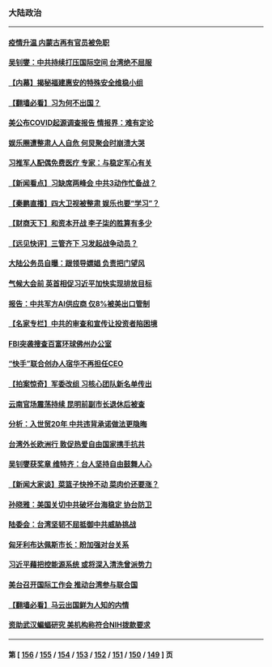 ### 大陆政治
---
#### [疫情升温 内蒙古再有官员被免职](../../pages/ncid277/n13340726.md) 
#### [吴钊燮：中共持续打压国际空间 台湾绝不屈服](../../pages/ncid277/n13340323.md) 
#### [【内幕】揭秘福建惠安的特殊安全维稳小组](../../pages/ncid277/n13335350.md) 
#### [【翻墙必看】习为何不出国？](../../pages/ncid277/n13340172.md) 
#### [美公布COVID起源调查报告 情报界：难有定论](../../pages/ncid277/n13340039.md) 
#### [娱乐圈遭整肃人人自危 何炅聚会时崩溃大哭](../../pages/ncid277/n13339983.md) 
#### [习推军人配偶免费医疗 专家：与稳定军心有关](../../pages/ncid277/n13338634.md) 
#### [【新闻看点】习缺席两峰会 中共3动作忙备战？](../../pages/ncid277/n13339932.md) 
#### [【秦鹏直播】四大卫视被整肃 娱乐也要“学习”？](../../pages/ncid277/n13339957.md) 
#### [【财商天下】和资本开战 李子柒的胜算有多少](../../pages/ncid277/n13339536.md) 
#### [【远见快评】三管齐下 习发起战争动员？](../../pages/ncid277/n13339955.md) 
#### [大陆公务员自曝：跟领导嫖娼 负责把门望风](../../pages/ncid277/n13339951.md) 
#### [气候大会前 英首相促习近平加快实现排放目标](../../pages/ncid277/n13339899.md) 
#### [报告：中共军方AI供应商 仅8%被美出口管制](../../pages/ncid277/n13339805.md) 
#### [【名家专栏】中共的审查和宣传让投资者陷困境](../../pages/ncid277/n13339051.md) 
#### [FBI突袭搜查百富环球佛州办公室](../../pages/ncid277/n13339687.md) 
#### [“快手”联合创办人宿华不再担任CEO](../../pages/ncid277/n13339604.md) 
#### [【拍案惊奇】军委改组 习核心团队新名单传出](../../pages/ncid277/n13339171.md) 
#### [云南官场震荡持续 昆明前副市长退休后被查](../../pages/ncid277/n13338885.md) 
#### [分析：入世贸20年 中共违背承诺做法更隐晦](../../pages/ncid277/n13339356.md) 
#### [台湾外长欧洲行 敦促热爱自由国家携手抗共](../../pages/ncid277/n13339428.md) 
#### [吴钊燮获奖章 维特齐：台人坚持自由鼓舞人心](../../pages/ncid277/n13338912.md) 
#### [【新闻大家谈】菜篮子快拎不动 菜肉价还要涨？](../../pages/ncid277/n13338881.md) 
#### [孙晓雅：美国关切中共破坏台海稳定 协台防卫](../../pages/ncid277/n13338633.md) 
#### [陆委会：台湾坚韧不屈抵御中共威胁挑战](../../pages/ncid277/n13338278.md) 
#### [匈牙利布达佩斯市长：盼加强对台关系](../../pages/ncid277/n13338010.md) 
#### [习近平藉把控能源系统 或将深入清洗曾派势力](../../pages/ncid277/n13334838.md) 
#### [美台召开国际工作会 推动台湾参与联合国](../../pages/ncid277/n13336478.md) 
#### [【翻墙必看】马云出国鲜为人知的内情](../../pages/ncid277/n13337801.md) 
#### [资助武汉蝙蝠研究 美机构称符合NIH拨款要求](../../pages/ncid277/n13337555.md) 

---
#### 第 [ [156](./156.md) / [155](./155.md) / [154](./154.md) / [153](./153.md) / [152](./152.md) / [151](./151.md) / [150](./150.md) / [149](./149.md) ] 页
